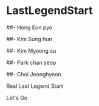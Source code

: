 # LastLegendStart
 ##- Hong Eun pyo

 ##- Kim Sung hun

 ##- Kim Myeong su

 ##- Park chan seop

 ##- Choi Jeonghyeon

Real Last Legend Start

Let's Go
